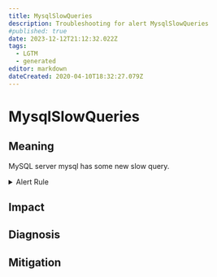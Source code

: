 ```yaml
---
title: MysqlSlowQueries
description: Troubleshooting for alert MysqlSlowQueries
#published: true
date: 2023-12-12T21:12:32.022Z
tags: 
  - LGTM
  - generated
editor: markdown
dateCreated: 2020-04-10T18:32:27.079Z
---
```


# MysqlSlowQueries

## Meaning
[//]: # "Short paragraph that explains what the alert means"
MySQL server mysql has some new slow query.

<details>
  <summary>Alert Rule</summary>

{{% rule "mysql/mysqld-exporter.yml" "MysqlSlowQueries" %}}

{{% comment %}}

```yaml
alert: MysqlSlowQueries
expr: increase(mysql_global_status_slow_queries[1m]) > 0
for: 2m
labels:
    severity: warning
annotations:
    summary: MySQL slow queries (instance {{ $labels.instance }})
    description: |-
        MySQL server mysql has some new slow query.
          VALUE = {{ $value }}
          LABELS = {{ $labels }}
    runbook: https://github.com/srerun/prometheus-alerts/blob/main/content/runbooks/mysqld-exporter/MysqlSlowQueries.md

```

{{% /comment %}}

</details>


## Impact
[//]: # "What could / will happen if the alert is not addressed"



## Diagnosis
[//]: # "Steps to take to identify the cause of the problem"



## Mitigation
[//]: # "The steps necessary to resolve the alert"
